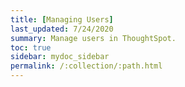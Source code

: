 ```yaml
---
title: [Managing Users]
last_updated: 7/24/2020
summary: Manage users in ThoughtSpot.
toc: true
sidebar: mydoc_sidebar
permalink: /:collection/:path.html
---
```

